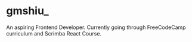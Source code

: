 # gmshiu_

An aspiring Frontend Developer. Currently going through FreeCodeCamp curriculum and Scrimba React Course. 